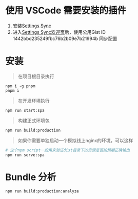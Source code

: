 # 使用 VSCode 需要安装的插件

1. 安装[Settings Sync](https://marketplace.visualstudio.com/items?itemName=Shan.code-settings-sync)
2. 进入[Settings Sync欢迎页](./doc/img/settings-sync-enter-gist-id.png)后，使用公用Gist ID 1442bbd235249fbc76b2b09e7b21994b 同步配置

# 安装

> 在项目根目录执行

```
npm i -g pnpm
pnpm i
```

> 在开发环境执行

```
npm run start:spa
```

> 构建正式环境包

```
npm run build:production
```

> 如果你需要单独启动一个模拟线上nginx的环境，可以这样

```bash
# 这个npm script一般用来验证dist目录下的资源是否按预期正确输出
npm run serve:spa
```

# Bundle 分析
```bash
npn run build:production:analyze
```
